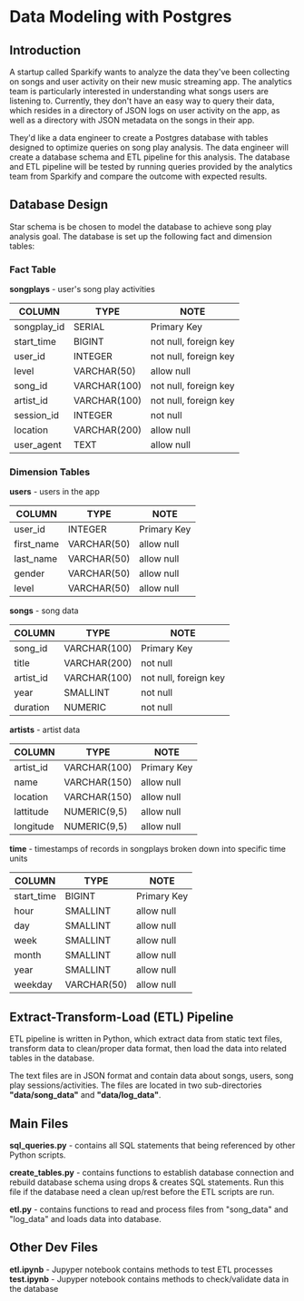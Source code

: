 # Data Modeling with Postgres

## Introduction
A startup called Sparkify wants to analyze the data they've been collecting on songs and user activity on their new music streaming app. The analytics team is particularly interested in understanding what songs users are listening to. Currently, they don't have an easy way to query their data, which resides in a directory of JSON logs on user activity on the app, as well as a directory with JSON metadata on the songs in their app.

They'd like a data engineer to create a Postgres database with tables designed to optimize queries on song play analysis. The data engineer will create a database schema and ETL pipeline for this analysis. The database and ETL pipeline will be tested by running queries provided by the analytics team from Sparkify and compare the outcome with expected results.

## Database Design
Star schema is be chosen to model the database to achieve song play analysis goal. The database is set up the following fact and dimension tables:

### Fact Table
**songplays** - user's song play activities

|COLUMN  	    |TYPE  	        | NOTE   	            |
|-------------- |---------------| ----------------------|
|songplay_id    |SERIAL         | Primary Key           |
|start_time     |BIGINT         | not null, foreign key |
|user_id        |INTEGER        | not null, foreign key |
|level          |VARCHAR(50)    | allow null            |
|song_id        |VARCHAR(100)   | not null, foreign key |
|artist_id      |VARCHAR(100)   | not null, foreign key |
|session_id     |INTEGER        | not null              |
|location       |VARCHAR(200)   | allow null            |
|user_agent     |TEXT           | allow null            |

### Dimension Tables
**users** - users in the app

|COLUMN  	    |TYPE  	        | NOTE   	    |
|-------------- |---------------| --------------|
|user_id        |INTEGER        | Primary Key   |
|first_name     |VARCHAR(50)    | allow null    |
|last_name      |VARCHAR(50)    | allow null    |
|gender         |VARCHAR(50)    | allow null    |
|level          |VARCHAR(50)    | allow null    |

**songs** - song data

|COLUMN  	    |TYPE  	        | NOTE   	           |
|-------------- |---------------| ---------------------|
|song_id        |VARCHAR(100)   | Primary Key          |
|title          |VARCHAR(200)   | not null             |
|artist_id      |VARCHAR(100)   | not null, foreign key|
|year           |SMALLINT       | not null             |
|duration       |NUMERIC        | not null             |

**artists** - artist data

|COLUMN  	    |TYPE  	        | NOTE   	    |
|-------------- |---------------| --------------|
|artist_id      |VARCHAR(100)   | Primary Key   |
|name           |VARCHAR(150)   | allow null    |
|location       |VARCHAR(150)   | allow null    |
|lattitude      |NUMERIC(9,5)   | allow null    |
|longitude      |NUMERIC(9,5)   | allow null    |

**time** - timestamps of records in songplays broken down into specific time units

|COLUMN  	    |TYPE  	        | NOTE   	    |
|-------------- |---------------|---------------|
|start_time     |BIGINT         | Primary Key   |
|hour           |SMALLINT       | allow null    |
|day            |SMALLINT       | allow null    |
|week           |SMALLINT       | allow null    |
|month          |SMALLINT       | allow null    |
|year           |SMALLINT       | allow null    |
|weekday        |VARCHAR(50)    | allow null    |

## Extract-Transform-Load (ETL) Pipeline
ETL pipeline is written in Python, which extract data from static text files, transform data to clean/proper data format, then load the data into related tables in the database.

The text files are in JSON format and contain data about songs, users, song play sessions/activities. The files are located in two sub-directories **"data/song_data"** and **"data/log_data"**.

## Main Files

**sql_queries.py** - contains all SQL statements that being referenced by other Python scripts.

**create_tables.py** - contains functions to establish database connection and rebuild database schema using drops & creates SQL statements. Run this file if the database need a clean up/rest before the ETL scripts are run.

**etl.py** - contains functions to read and process files from "song_data" and "log_data" and loads data into database. 

## Other Dev Files
**etl.ipynb** - Jupyper notebook contains methods to test ETL processes
**test.ipynb** - Jupyper notebook contains methods to check/validate data in the database
